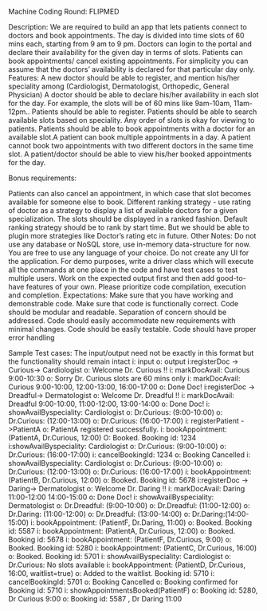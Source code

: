 Machine Coding Round: FLIPMED

Description:
We are required to build an app that lets patients connect to doctors and book appointments. The day is divided into time slots of 60 mins each, starting from 9 am to 9 pm. Doctors can login to the portal and declare their availability for the given day in terms of slots. Patients can book appointments/ cancel existing appointments. For simplicity you can assume that the doctors’ availability is declared for that particular day only.
Features:
A new doctor should be able to register, and mention his/her speciality among (Cardiologist, Dermatologist, Orthopedic, General Physician)
A doctor should be able to declare his/her availability in each slot for the day. For example, the slots will be of 60 mins like 9am-10am, 11am-12pm..
Patients should be able to register. Patients should be able to search available slots based on speciality. Any order of slots is okay for viewing to patients.
Patients should be able to book appointments with a doctor for an available slot.A patient can book multiple appointments in a day. A patient cannot book two appointments with two different doctors in the same time slot.
A patient/doctor should be able to view his/her booked appointments for the day.

Bonus requirements:

Patients can also cancel an appointment, in which case that slot becomes available for someone else to book.
Different ranking strategy - use rating of doctor as a strategy to display a list of available doctors for a given specialization.
The slots should be displayed in a ranked fashion. Default ranking strategy should be to rank by start time. But we should be able to plugin more strategies like Doctor’s rating etc in future.
Other Notes:
Do not use any database or NoSQL store, use in-memory data-structure for now.
You are free to use any language of your choice.
Do not create any UI for the application.
For demo purposes, write a driver class which will execute all the commands at one place in the code and have test cases to test multiple users.
Work on the expected output first and then add good-to-have features of your own.
Please prioritize code compilation, execution and completion.
Expectations:
Make sure that you have working and demonstrable code.
Make sure that code is functionally correct.
Code should be modular and readable.
Separation of concern should be addressed.
Code should easily accommodate new requirements with minimal changes.
Code should be easily testable.
Code should have proper error handling

Sample Test cases:
The input/output need not be exactly in this format but the functionality should remain intact
i: input
o: output
i:registerDoc -> Curious-> Cardiologist
o: Welcome Dr. Curious !!
i: markDocAvail: Curious 9:00-10:30
o: Sorry Dr. Curious slots are 60 mins only
i: markDocAvail: Curious 9:00-10:00, 12:00-13:00, 16:00-17:00
o: Done Doc!
i:registerDoc -> Dreadful-> Dermatologist
o: Welcome Dr. Dreadful !!
i: markDocAvail: Dreadful 9:00-10:00, 11:00-12:00, 13:00-14:00
o: Done Doc!
i: showAvailByspeciality: Cardiologist
o: Dr.Curious: (9:00-10:00)
o: Dr.Curious: (12:00-13:00)
o: Dr.Curious: (16:00-17:00)
i: registerPatient ->PatientA
o: PatientA registered successfully.
i: bookAppointment: (PatientA, Dr.Curious, 12:00)
O: Booked. Booking id: 1234
i:showAvailByspeciality: Cardiologist
o: Dr.Curious: (9:00-10:00)
o: Dr.Curious: (16:00-17:00)
i: cancelBookingId: 1234
o: Booking Cancelled
i: showAvailByspeciality: Cardiologist
o: Dr.Curious: (9:00-10:00)
o: Dr.Curious: (12:00-13:00)
o: Dr.Curious: (16:00-17:00)
i: bookAppointment: (PatientB, Dr.Curious, 12:00)
o: Booked. Booking id: 5678
i:registerDoc -> Daring-> Dermatologist
o: Welcome Dr. Daring !!
i: markDocAvail: Daring 11:00-12:00 14:00-15:00
o: Done Doc!
i: showAvailByspeciality: Dermatologist
o: Dr.Dreadful: (9:00-10:00)
o: Dr.Dreadful: (11:00-12:00)
o: Dr.Daring: (11:00-12:00)
o: Dr.Dreadful: (13:00-14:00)
o: Dr.Daring:(14:00-15:00)
i: bookAppointment: (PatientF, Dr.Daring, 11:00)
o: Booked. Booking id: 5587
i: bookAppointment: (PatientA, Dr.Curious, 12:00)
o: Booked. Booking id: 5678
i: bookAppointment: (PatientF, Dr.Curious, 9:00)
o: Booked. Booking id: 5280
i: bookAppointment: (PatientC, Dr.Curious, 16:00)
o: Booked. Booking id: 5701
i: showAvailByspeciality: Cardiologist
o: Dr.Curious: No slots available
i: bookAppointment: (PatientD, Dr.Curious, 16:00, waitlist=true)
o: Added to the waitlist. Booking id: 5710
i: cancelBookingId: 5701
o: Booking Cancelled
o: Booking confirmed for Booking id: 5710
i: showAppointmentsBooked(PatientF)
o: Booking id: 5280, Dr Curious 9:00
o: Booking id: 5587 , Dr Daring 11:00